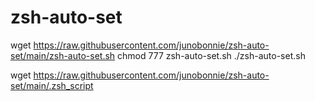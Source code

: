 # zsh-auto-set
wget https://raw.githubusercontent.com/junobonnie/zsh-auto-set/main/zsh-auto-set.sh
chmod 777 zsh-auto-set.sh
./zsh-auto-set.sh

wget https://raw.githubusercontent.com/junobonnie/zsh-auto-set/main/.zsh_script

